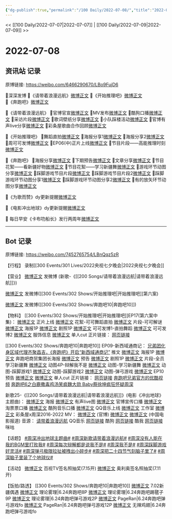 ```yaml
---
{"dg-publish":true,"permalink":"/100 Daily/2022-07-08/","title":"2022-07-08","created":"2022-12-06T15:44:18.000+08:00","updated":"2023-04-11T14:46:33.000+08:00"}
---
```



<< [[100 Daily/2022-07-07\|2022-07-07]] | [[100 Daily/2022-07-09\|2022-07-09]] >>

# 2022-07-08

## 资讯站 记录

原博链接: https://weibo.com/6466290670/LBo9FujD6

🌟深深发博
🌙《请带着浪漫远航》[微博正文](https://m.weibo.cn/6466290670/4789017680021928)
🌙《开始推理吧》[微博正文](https://m.weibo.cn/6466290670/4789028773694659)
🌙《奔跑吧》[微博正文](https://m.weibo.cn/6466290670/4789076497011009)

🌟《请带着浪漫远航》
🌙官博官宣[微博正文](https://m.weibo.cn/6466290670/4788893176302316)
🌙MV发布[微博正文](https://m.weibo.cn/6466290670/4788898822358127)
🌙酷狗口播[微博正文](https://m.weibo.cn/6466290670/4788924490450664)
🌙采访片段[微博正文](https://m.weibo.cn/6466290670/4788944199489294)
🌙歌词壁纸分享[微博正文](https://m.weibo.cn/6466290670/4789081630310880)
🌙小队踩楼活动[微博正文](https://m.weibo.cn/6466290670/4788994757629034)
🌙官博有声live分享[微博正文](https://m.weibo.cn/6466290670/4788919042572928)
🌙彩条屋歌曲合作回顾[微博正文](https://m.weibo.cn/6466290670/4789011362879141)

🌟《开始推理吧》
🌙舞蹈直拍[微博正文](https://m.weibo.cn/6466290670/4788895016817952)
🌙海报分享1[微博正文](https://m.weibo.cn/6466290670/4788946381574154)
🌙海报分享2[微博正文](https://m.weibo.cn/6466290670/4788946959861634)
🌙周可可发博[微博正文](https://m.weibo.cn/6466290670/4788923584487639)
🌙EP06(中)正片上线[微博正文](https://m.weibo.cn/6466290670/4789017696274391)
🌙节目片段——高能推理时刻[微博正文](https://m.weibo.cn/6466290670/4789022382098844)

🌟《奔跑吧》
🌙海报分享[微博正文](https://m.weibo.cn/6466290670/4788898625226942)
🌙下期预告[微博正文](https://m.weibo.cn/6466290670/4789087641012615)
🌙文章分享[微博正文](https://m.weibo.cn/6466290670/4788965066410315)
🌙节目花絮——看新疆好物[微博正文](https://m.weibo.cn/6466290670/4788944019916121)
🌙节目花絮——学习新疆舞[微博正文](https://m.weibo.cn/6466290670/4789003020667151)
🌙游戏环节动图分享[微博正文](https://m.weibo.cn/6466290670/4789075330990106)
🌙踩脚游戏节目片段[微博正文](https://m.weibo.cn/6466290670/4789087251471339)
🌙踩脚游戏节目片段2[微博正文](https://m.weibo.cn/6466290670/4789089117409144)
🌙踩脚游戏环节动图分享1[微博正文](https://m.weibo.cn/6466290670/4789073119543763)
🌙踩脚游戏环节动图分享2[微博正文](https://m.weibo.cn/6466290670/4789073619452609)
🌙有的放矢环节动图分享[微博正文](https://m.weibo.cn/6466290670/4789081907136050)

🌟《为歌而赞》dy更新提醒[微博正文](https://m.weibo.cn/6466290670/4788900273590065)

🌟《电影冲出地球》dy更新提醒[微博正文](https://m.weibo.cn/6466290670/4788918496527845)

🌟 每日早安《卡布叻船长》发行两周年[微博正文](https://m.weibo.cn/6466290670/4788856610097375)

---
## Bot 记录

原博链接: https://weibo.com/7452765754/LBnQqz5zR

【行程】
录制[[300 Events/301 Lives/2022央视七夕晚会\|2022央视七夕晚会]]

【营业】
[微博正文](https://weibo.com/1736988591/LBlGL9Kye) 发微博 (新歌-《[[200 Songs/请带着浪漫远航\|请带着浪漫远航]]》)

[微博正文](https://weibo.com/1736988591/LBlZD6upo) 发微博([[300 Events/302 Shows/开始推理吧\|开始推理吧]]第六案)

[微博正文](https://weibo.com/1736988591/LBmKPBemK) 发微博([[300 Events/302 Shows/奔跑吧10\|奔跑吧10]])

【物料】
[[300 Events/302 Shows/开始推理吧\|开始推理吧]]EP17(第六案中集)：
[微博正文](https://weibo.com/2162247381/LBlGAfW4I) 正片上线
[微博正文](https://weibo.com/2162247381/LBiwacquw) 花絮-可可舞蹈直拍
[微博正文](https://weibo.com/2162247381/LBlMvib2y) 片段-可可解谜
[微博正文](https://weibo.com/2162247381/LBj1ttKre) 海报1P
[微博正文](https://weibo.com/2162247381/LBjO9qVsI) 剧照1P
[微博正文](https://weibo.com/7736960489/LBjbYctJS) 可可发博1-直拍舞蹈
[微博正文](https://weibo.com/7736960489/LBlapmLc7) 可可发博2
[微博正文](https://weibo.com/7710473200/LBiFWaaR0) 服饰信息
[微博正文](https://weibo.com/1371117067/LBmnzitKP) 单人cut
正片链接：
[网页链接](https://weibo.cn/sinaurl?u=https%3A%2F%2Fv.qq.com%2Fx%2Fcover%2Fmzc00200hwdifxk.html)

[[300 Events/302 Shows/奔跑吧10\|奔跑吧10]] EP09-新西域通商记：
[兄弟团化身区域代理齐聚昌吉，《奔跑吧》开启“新西域通商记”](https://weibo.cn/sinaurl?u=https%3A%2F%2Fmp.weixin.qq.com%2Fs%2FD7pkrixeagmOfA6fmfWBZQ) 推文
[微博正文](https://weibo.com/5242381821/LBiD5wb87) 海报1P
[微博正文](https://weibo.com/5242381821/LBjdAC8rj) 奔跑吧商贸集团长海报
[微博正文](https://weibo.com/5242381821/LBjpOAzrd) 预告
[微博正文](https://weibo.com/5242381821/LBkZc7vzm) 剧照1P
[微博正文](https://weibo.com/5242381821/LBlbIErw6) 片段-全员学习新疆舞
[微博正文](https://weibo.com/5242381821/LBmPyttee) 动图4P-辩解我不是
[微博正文](https://weibo.com/5242381821/LBn3bifOh) 动图-学习新疆舞
[微博正文](https://weibo.com/5242381821/LBn5E07jE) 动图-踩脚游戏1
[微博正文](https://weibo.com/5242381821/LBn79Fbve) 动图-踩脚游戏2
[微博正文](https://weibo.com/5242381821/LBnl7rFUH) 动图-弹弓游戏
[微博正文](https://weibo.com/5242381821/LBnyvevD4) EP10预告
[微博正文](https://weibo.com/1591169702/LBnzLwFZu) [微博正文](https://weibo.com/1371117067/LBnztfNCF) 单人cut
正片链接：
[网页链接](https://weibo.cn/sinaurl?u=https%3A%2F%2Fv.qq.com%2Fx%2Fcover%2Fmzc00200ceke08u.html)
[奔跑吧兄弟官方的优酷视频](https://weibo.cn/sinaurl?u=https%3A%2F%2Fv.youku.com%2Fv_show%2Fid_XNTg2OTY0MTYwMA%3D%3D.html%3Fspm%3Da2h0c.8166622.PhoneSokuProgram_2.dselectbutton_1%26showid%3Ddebf09fea69e417bb028)
[奔跑吧6之白鹿撒毒鸡汤笑疯魏大勋 Baby蔡徐坤疯狂怀疑周深](https://weibo.cn/sinaurl?u=https%3A%2F%2Fwww.iqiyi.com%2Fv_1f29uovbmqk.html)

新歌25-《[[200 Songs/请带着浪漫远航\|请带着浪漫远航]]》(电影《冲出地球》主题曲)：
[微博正文](https://weibo.com/7600759802/LBiqUfDGL) 海报
[微博正文](https://weibo.com/7600759802/LBj5T8y6T) 有声live图
[微博正文](https://weibo.com/7600759802/LBjrzEWpv) 官博宣传口播
[微博正文](https://weibo.com/2095820504/LBiVn1Kmb) 淘票票口播
[微博正文](https://weibo.com/1665103091/LBiEni9Yi) 酷狗音乐口播
[微博正文](https://weibo.com/2169129705/LBiD5v5rG) QQ音乐上线
[微博正文](https://weibo.com/7478855230/LBiDZBr53) 工作室
[微博正文](https://weibo.com/5584725888/LBliylpkF) 彩条屋x周深2016-2022
MV：
[微博正文](https://weibo.com/7600759802/LBiD5xhwh) (官博)
[微博正文](https://weibo.com/1736988591/LBlGL9Kye)
[微博正文](https://weibo.com/1261788454/LBiI8qGq2) (中国电影报道)
音源：
[请带着浪漫远航](https://weibo.cn/sinaurl?u=https%3A%2F%2Fi.y.qq.com%2Fv8%2Fplaysong.html%3Fsongid%3D362521047%26source%3Dyqq%26ADTAG%3Dhz_wb_sf%26channelId%3D10081987) QQ音乐
[网页链接](https://weibo.cn/sinaurl?u=https%3A%2F%2Ft4.kugou.com%2Fsong.html%3Fid%3DKQhXcczBV3) 酷狗
[网页链接](https://weibo.cn/sinaurl?u=http%3A%2F%2Fm.kuwo.cn%2Fnewh5app%2Fplay_detail%2F226556808) 酷我
[网页链接](https://weibo.cn/sinaurl?u=https%3A%2F%2Fh5.nf.migu.cn%2Fapp%2Fv4%2Fp%2Fshare%2Fsong%2Findex.html%3Fid%3D600919000007823711) 咪咕

【话题】
[#周深冲出地球主题曲#](https://s.weibo.com/weibo?q=%23%E5%91%A8%E6%B7%B1%E5%86%B2%E5%87%BA%E5%9C%B0%E7%90%83%E4%B8%BB%E9%A2%98%E6%9B%B2%23)
[#周深新歌请带着浪漫远航#](https://s.weibo.com/weibo?q=%23%E5%91%A8%E6%B7%B1%E6%96%B0%E6%AD%8C%E8%AF%B7%E5%B8%A6%E7%9D%80%E6%B5%AA%E6%BC%AB%E8%BF%9C%E8%88%AA%23)
[#周深没有人能在我的BGM里打败我#](https://s.weibo.com/weibo?q=%23%E5%91%A8%E6%B7%B1%E6%B2%A1%E6%9C%89%E4%BA%BA%E8%83%BD%E5%9C%A8%E6%88%91%E7%9A%84BGM%E9%87%8C%E6%89%93%E8%B4%A5%E6%88%91%23)
[#周深每次辩解都是说我不是#](https://s.weibo.com/weibo?q=%23%E5%91%A8%E6%B7%B1%E6%AF%8F%E6%AC%A1%E8%BE%A9%E8%A7%A3%E9%83%BD%E6%98%AF%E8%AF%B4%E6%88%91%E4%B8%8D%E6%98%AF%23)
[#周深我不是#](https://s.weibo.com/weibo?q=%23%E5%91%A8%E6%B7%B1%E6%88%91%E4%B8%8D%E6%98%AF%23)
[#周深踩脚游戏好灵活#](https://s.weibo.com/weibo?q=%23%E5%91%A8%E6%B7%B1%E8%B8%A9%E8%84%9A%E6%B8%B8%E6%88%8F%E5%A5%BD%E7%81%B5%E6%B4%BB%23)
[#周深弹弓极限拉扯被拽出小碎步#](https://s.weibo.com/weibo?q=%23%E5%91%A8%E6%B7%B1%E5%BC%B9%E5%BC%93%E6%9E%81%E9%99%90%E6%8B%89%E6%89%AF%E8%A2%AB%E6%8B%BD%E5%87%BA%E5%B0%8F%E7%A2%8E%E6%AD%A5%23)
[#周深把二十四节气刻脑子里了#](https://s.weibo.com/weibo?q=%23%E5%91%A8%E6%B7%B1%E6%8A%8A%E4%BA%8C%E5%8D%81%E5%9B%9B%E8%8A%82%E6%B0%94%E5%88%BB%E8%84%91%E5%AD%90%E9%87%8C%E4%BA%86%23)
[#周深脑子里装了个地球仪#](https://s.weibo.com/weibo?q=%23%E5%91%A8%E6%B7%B1%E8%84%91%E5%AD%90%E9%87%8C%E8%A3%85%E4%BA%86%E4%B8%AA%E5%9C%B0%E7%90%83%E4%BB%AA%23)

【活动】
[微博正文](https://weibo.com/7516842376/LBkZcmUgC) 百视TV签名照抽奖(7.15开)
[微博正文](https://weibo.com/3283000062/LBjpMic3D) 奥利奥签名照抽奖(7.11开)

【饭拍/路透】
[[300 Events/302 Shows/奔跑吧10\|奔跑吧10]]
[微博正文](https://weibo.com/1851497023/LBmng3VXG) 7.02新疆偶遇
[微博正文](https://weibo.com/7458115630/LBiuPs3tM) 理论雾理|6.24奔跑吧8P
[微博正文](https://weibo.com/7458115630/LBjQUvaDN) 理论雾理|6.24奔跑吧踢毽子9P
[微博正文](https://weibo.com/7458115630/LBnJBrzvd) 理论雾理|6.24奔跑吧弹弓游戏2P
[微博正文](https://weibo.com/7633014126/LBnEZok9M) PageRan|6.24奔跑吧弹弓游戏fo
[微博正文](https://weibo.com/7633014126/LBnN1goz1) PageRan|6.24奔跑吧弹弓游戏12P
[微博正文](https://weibo.com/7495641082/LBnDwkjK8) 无辣鸡翅|6.24奔跑吧弹弓游戏fo
